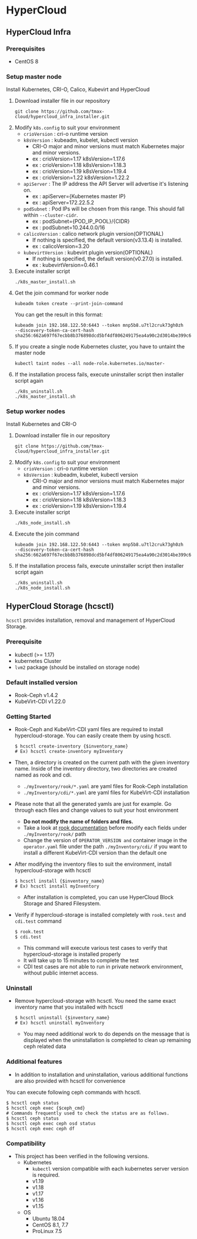 # HyperCloud

## HyperCloud Infra
### Prerequisites
- CentOS 8

### Setup master node
Install Kubernetes, CRI-O, Calico, Kubevirt and HyperCloud
1. Download installer file in our repository
    ```
    git clone https://github.com/tmax-cloud/hypercloud_infra_installer.git
    ```
2. Modify `k8s.config` to suit your environment
    * `crioVersion` : cri-o runtime version
    * `k8sVersion` : kubeadm, kubelet, kubectl version
      * CRI-O major and minor versions must match Kubernetes major and minor versions.
      * ex : crioVersion=1.17 k8sVersion=1.17.6        
      * ex : crioVersion=1.18 k8sVersion=1.18.3
      * ex : crioVersion=1.19 k8sVersion=1.19.4
      * ex : crioVersion=1.22 k8sVersion=1.22.2
    * `apiServer` : The IP address the API Server will advertise it's listening on.
      * ex : apiServer={Kubernetes master IP}
      * ex : apiServer=172.22.5.2
    * `podSubnet` : Pod IPs will be chosen from this range. This should fall within `--cluster-cidr`.
      * ex : podSubnet={POD_IP_POOL}/{CIDR}
      * ex : podSubnet=10.244.0.0/16
    * `calicoVersion` : calico network plugin version(OPTIONAL)
      * If nothing is specified, the default version(v3.13.4) is installed.
      * ex : calicoVersion=3.20
    * `kubevirtVersion` : kubevirt plugin version(OPTIONAL)
      * If nothing is specified, the default version(v0.27.0) is installed.
      * ex : kubevirtVersion=0.46.1
3. Execute installer script
    ```
    ./k8s_master_install.sh
    ```
4.  Get the join command for worker node
    ```
    kubeadm token create --print-join-command
    ```
    You can get the result in this format:
    ```
    kubeadm join 192.168.122.50:6443 --token mnp5b8.u7tl2cruk73gh0zh     --discovery-token-ca-cert-hash sha256:662a697f67ecbb8b376898dcd5bf4df806249175ea4a90c2d3014be399c6c18a
    ```
5. If you create a single node Kubernetes cluster, you have to untaint the master node
    ```
    kubectl taint nodes --all node-role.kubernetes.io/master-
    ```
6. If the installation process fails, execute uninstaller script then installer script again
    ```
    ./k8s_uninstall.sh
    ./k8s_master_install.sh
    ```
### Setup worker nodes
Install Kubernetes and CRI-O
1. Download installer file in our repository
    ```
    git clone https://github.com/tmax-cloud/hypercloud_infra_installer.git
    ```
2. Modify `k8s.config` to suit your environment
    * `crioVersion` : cri-o runtime version
    * `k8sVersion` : kubeadm, kubelet, kubectl version
      * CRI-O major and minor versions must match Kubernetes major and minor versions.
      * ex : crioVersion=1.17 k8sVersion=1.17.6        
      * ex : crioVersion=1.18 k8sVersion=1.18.3
      * ex : crioVersion=1.19 k8sVersion=1.19.4      
3. Execute installer script
    ```
    ./k8s_node_install.sh
    ```
4. Execute the join command
    ```
    kubeadm join 192.168.122.50:6443 --token mnp5b8.u7tl2cruk73gh0zh     --discovery-token-ca-cert-hash sha256:662a697f67ecbb8b376898dcd5bf4df806249175ea4a90c2d3014be399c6c18a
    ```
5. If the installation process fails, execute uninstaller script then installer script again
    ```
    ./k8s_uninstall.sh
    ./k8s_node_install.sh
    ```

## HyperCloud Storage (hcsctl)

`hcsctl` provides installation, removal and management of HyperCloud Storage.

### Prerequisite

- kubectl (>= 1.17)
- kubernetes Cluster
- `lvm2` package (should be installed on storage node)

### Default installed version

- Rook-Ceph v1.4.2
- KubeVirt-CDI v1.22.0

### Getting Started

- Rook-Ceph and KubeVirt-CDI yaml files are required to install hypercloud-storage. You can easily create them by using hcsctl.

   ``` shell
   $ hcsctl create-inventory {$inventory_name}
   # Ex) hcsctl create-inventory myInventory
   ```
- Then, a directory is created on the current path with the given inventory name. Inside of the inventory directory, two directories are created named as rook and cdi.
  - `./myInventory/rook/*.yaml` are yaml files for Rook-Ceph installation
  - `./myInventory/cdi/*.yaml` are yaml files for KubeVirt-CDI installation
- Please note that all the generated yamls are just for example. Go through each files and change values to suit your host environment
  - **Do not modify the name of folders and files.**
  - Take a look at [rook documentation](https://rook.github.io/docs/rook/v1.4/ceph-cluster-crd.html) before modify each fields under `./myInventory/rook/` path
  - Change the version of `OPERATOR_VERSION and` container image in the `operator.yaml` file under the path `./myInventory/cdi/` if you want to install a different KubeVirt-CDI version than the default one
- After modifying the inventory files to suit the environment, install hypercloud-storage with hcsctl
   ``` shell
   $ hcsctl install {$inventory_name}
   # Ex) hcsctl install myInventory
   ```
    - After installation is completed, you can use HyperCloud Block Storage and Shared Filesystem.
- Verify if hypercloud-storage is installed completely with `rook.test` and `cdi.test` command
    ``` shell
    $ rook.test
    $ cdi.test
    ```
  - This command will execute various test cases to verify that hypercloud-storage is installed properly
  - It will take up to 15 minutes to complete the test
  - CDI test cases are not able to run in private network environment, without public internet access.


### Uninstall

- Remove hypercloud-storage with hcsctl. You need the same exact inventory name that you installed with hcsctl

    ``` shell
    $ hcsctl uninstall {$inventory_name}
    # Ex) hcsctl uninstall myInventory
    ```
    - You may need additional work to do depends on the message that is displayed when the uninstallation is completed to clean up remaining ceph related data

### Additional features

- In addition to installation and uninstallation, various additional functions are also provided with hcsctl for convenience

You can execute following ceph commands with hcsctl.

``` shell
$ hcsctl ceph status
$ hcsctl ceph exec {$ceph_cmd}
# Commands frequently used to check the status are as follows.
$ hcsctl ceph status
$ hcsctl ceph exec ceph osd status
$ hcsctl ceph exec ceph df
```

### Compatibility
- This project has been verified in the following versions.
    - Kubernetes
        - `kubectl` version compatible with each kubernetes server version is required.
        - v1.19
        - v1.18        
        - v1.17
        - v1.16
        - v1.15
    - OS
        - Ubuntu 18.04
        - CentOS 8.1, 7.7
        - ProLinux 7.5
